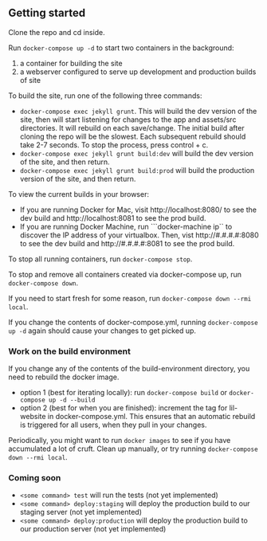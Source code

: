 Getting started
---------------
Clone the repo and cd inside.

Run ```docker-compose up -d``` to start two containers in the background:
1) a container for building the site
2) a webserver configured to serve up development and production builds of site

To build the site, run one of the following three commands:
- ```docker-compose exec jekyll grunt```. This will build the dev version of the site, then will start listening for changes to the app and assets/src directories. It will rebuild on each save/change. The initial build after cloning the repo will be the slowest. Each subsequent rebuild should take 2-7 seconds. To stop the process, press control + c.
- ```docker-compose exec jekyll grunt build:dev``` will build the dev version of the site, and then return.
- ```docker-compose exec jekyll grunt build:prod``` will build the production version of the site, and then return.

To view the current builds in your browser:
- If you are running Docker for Mac, visit http://localhost:8080/ to see the dev build and http://localhost:8081 to see the prod build.
- If you are running Docker Machine, run ```docker-machine ip`` to discover the IP address of your virtualbox. Then, vist http://#.#.#.#:8080 to see the dev build and http://#.#.#.#:8081 to see the prod build.

To stop all running containers, run ```docker-compose stop```.

To stop and remove all containers created via docker-compose up, run ```docker-compose down```.

If you need to start fresh for some reason, run ```docker-compose down --rmi local```.

If you change the contents of docker-compose.yml, running ```docker-compose up -d``` again should cause your changes to get picked up.

### Work on the build environment

If you change any of the contents of the build-environment directory, you need to rebuild the docker image.
- option 1 (best for iterating locally): run ```docker-compose build``` or ```docker-compose up -d --build```
- option 2 (best for when you are finished): increment the tag for lil-website in docker-compose.yml. This ensures that an automatic rebuild is triggered for all users, when they pull in your changes.

Periodically, you might want to run ```docker images``` to see if you have accumulated a lot of cruft. Clean up manually, or try running ```docker-compose down --rmi local```.

### Coming soon
- ```<some command> test``` will run the tests (not yet implemented)
- ```<some command> deploy:staging``` will deploy the production build to our staging server (not yet implemented)
- ```<some command> deploy:production``` will deploy the production build to our production server (not yet implemented)
